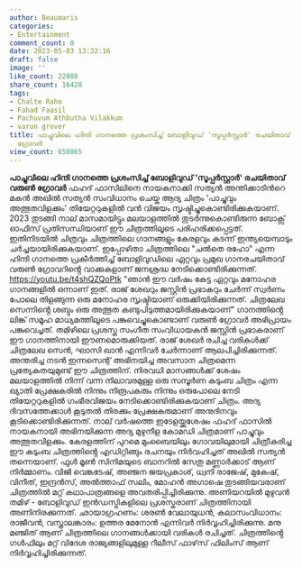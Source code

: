 ```yaml
---
author: Beaumaris
categories:
- Entertainment
comment_count: 0
date: 2023-05-03 13:32:16
draft: false
image: ''
like_count: 22888
share_count: 16428
tags:
- Chalte Raho
- Fahad Faasil
- Pachuvum Athbutha Vilakkum
- varun grover
title: പാച്ചുവിലെ ഹിന്ദി ഗാനത്തെ പ്രശംസിച്ച് ബോളിവുഡ് 'സൂപ്പർസ്റ്റാർ' രചയിതാവ് വരുൺ
  ഗ്രോവർ
view_count: 650865
---
```


**പാച്ചുവിലെ ഹിന്ദി ഗാനത്തെ പ്രശംസിച്ച് ബോളിവുഡ് 'സൂപ്പർസ്റ്റാർ' രചയിതാവ് വരുൺ ഗ്രോവർ** ഫഹദ് ഫാസിലിനെ നായകനാക്കി സത്യന്‍ അന്തിക്കാടിന്‍റെ മകന്‍ അഖില്‍ സത്യൻ സംവിധാനം ചെയ്ത ആദ്യ ചിത്രം 'പാച്ചുവും അത്ഭുതവിളക്കും' തിയേറ്ററുകളിൽ വൻ വിജയം സൃഷ്ടിച്ചുകൊണ്ടിരിക്കുകയാണ്. 2023 തുടങ്ങി നാല് മാസമായിട്ടും മലയാളത്തിൽ തുടർന്നുകൊണ്ടിരുന്ന ബോക്സ് ഓഫീസ് പ്രതിസന്ധിയാണ് ഈ ചിത്രത്തിലൂടെ പരിഹരിക്കപ്പെട്ടത്. ഇതിനിടയിൽ ചിത്രവും ചിത്രത്തിലെ ഗാനങ്ങളും കേരളവും കടന്ന് ഇന്ത്യയെമ്പാടും ചർച്ചയായിരിക്കുകയാണ്. ഇപ്പോഴിതാ ചിത്രത്തിലെ "ചൽതെ രഹോ" എന്ന ഹിന്ദി ഗാനത്തെ പ്രകീർത്തിച്ച് ബോളിവുഡിലെ ഏറ്റവും പ്രമുഖ ഗാനരചയിതാവ് വരുൺ ഗ്രോവറിൻ്റെ വാക്കുകളാണ് ജനശ്രദ്ധ നേടിക്കൊണ്ടിരിക്കുന്നത്. https://youtu.be/t4shQZQoPtk "ഞാൻ ഈ വർഷം കേട്ട ഏറ്റവും മനോഹര ഗാനങ്ങളിൽ ഒന്നാണ് ഇത്. രാജ് ശേഖറും ജസ്റ്റിൻ പ്രഭാകറും ചേർന്ന് സ്വർണം പോലെ തിളങ്ങുന്ന ഒരു മനോഹര സൃഷ്ടിയാണ് ഒരുക്കിയിരിക്കുന്നത്. ചിത്രലേഖ സെന്നിൻ്റെ ശബ്ദം ഒരു അത്ഭുത കണ്ടുപിടുത്തമായിരിക്കുകയാണ്" ഗാനത്തിൻ്റെ ലിങ്ക് സമൂഹ മാധ്യമത്തിലൂടെ പങ്കുവെച്ചുകൊണ്ടാണ് വരുൺ ഗ്രോവർ അഭിപ്രായം പങ്കുവെച്ചത്. തമിഴിലെ പ്രശസ്ത സംഗീത സംവിധായകൻ ജസ്റ്റിൻ പ്രഭാകരാണ് ഈ ഗാനത്തിനായി ഈണമൊരുക്കിയത്. രാജ് ശേഖർ രചിച്ച വരികൾക്ക് ചിത്രലേഖ സെൻ, ഘാസി ഖാൻ എന്നിവർ ചേർന്നാണ് ആലപിച്ചിരിക്കുന്നത്. അന്തരിച്ച നടൻ ഇന്നസെന്റ് അഭിനയിച്ച അവസാന ചിത്രമെന്ന പ്രത്യേകതയുമുണ്ട് ഈ ചിത്രത്തിന്. നിരവധി മാസങ്ങൾക്ക് ശേഷം മലയാളത്തിൽ നിന്ന് വന്ന നിലാവരമുള്ള ഒരു സമ്പൂർണ കുടുംബ ചിത്രം എന്ന ഖ്യാതി പ്രേക്ഷകരിൽ നിന്നും നിരൂപകരും നിന്നും ഒരുപോലെ നേടി തിയേറ്ററുകളിൽ ഗംഭീരവിജയം നേടിക്കൊണ്ടിരിക്കുകയാണ് ചിത്രം. അദ്യ ദിവസത്തേക്കാൾ കൂടുതൽ തിരക്കും പ്രേക്ഷകരുമാണ് അനുദിനവും കൂടിക്കൊണ്ടിരിക്കുന്നത്. നാല് വർഷത്തെ ഇടേളയ്ക്കുശേഷം ഫഹദ് ഫാസിൽ നായകനായി അഭിനയിക്കുന്ന അദ്യ മുഴുനീള കോമഡി ചിത്രമാണ് പാച്ചുവും അത്ഭുതവിളക്കും. കേരളത്തിന് പുറമെ മുംബൈയിലും ഗോവയിലുമായി ചിത്രീകരിച്ച ഈ കുടുംബ ചിത്രത്തിൻ്റെ എഡിറ്റിങ്ങും രചനയും നിർവഹിച്ചത് അഖിൽ സത്യൻ തന്നെയാണ്. ഫുള്‍ മൂണ്‍ സിനിമയുടെ ബാനറില്‍ സേതു മണ്ണാര്‍ക്കാട് ആണ് നിര്‍മ്മാണം. വിജി വെങ്കടേഷ്, അഞ്ജന ജയപ്രകാശ്, ധ്വനി രാജേഷ്, മുകേഷ്, വിനീത്, ഇന്ദ്രന്‍സ്, അല്‍ത്താഫ് സലിം, മോഹന്‍ അഗാഷെ തുടങ്ങിയവരാണ് ചിത്രത്തില്‍ മറ്റ് കഥാപാത്രങ്ങളെ അവതരിപ്പിച്ചിരിക്കുന്നു. അണിയറയിൽ മുഴുവൻ തമിഴ് - ബോളിവുഡ് ഇൻഡസ്ട്രികളിലെ പ്രശസ്തരാണ് ചിത്രത്തിനായി അണിനിരക്കുന്നത്. ഛായാഗ്രഹണം: ശരൺ വേലായുധൻ, കലാസംവിധാനം: രാജീവൻ, വസ്ത്രാലങ്കാരം: ഉത്തര മേനോൻ എന്നിവർ നിർവ്വഹിച്ചിരിക്കുന്നു. മനു മഞ്ജിത് ആണ് ചിത്രത്തിലെ ഗാനങ്ങൾക്കായി വരികൾ രചിച്ചത്. ചിത്രത്തിൻ്റെ ഗൾഫിലും മറ്റ് വിദേശ രാജ്യങ്ങളിലുമുള്ള റീലീസ് ഫാഴ്‌സ് ഫിലിംസ് ആണ് നിർവ്വഹിച്ചിരിക്കുന്നത്.